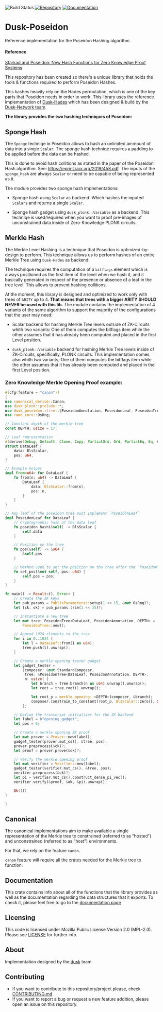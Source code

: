 ![Build Status](https://github.com/dusk-network/Poseidon252/workflows/Continuous%20integration/badge.svg)
[![Repository](https://img.shields.io/badge/github-poseidon252-blueviolet)](https://github.com/dusk-network/Poseidon252)
[![Documentation](https://img.shields.io/badge/docs-poseidon252-blue)](https://docs.rs/dusk-poseidon/latest/dusk_poseidon/)

# Dusk-Poseidon

Reference implementation for the Poseidon Hashing algorithm.

#### Reference

[Starkad and Poseidon: New Hash Functions for Zero Knowledge Proof Systems](https://eprint.iacr.org/2019/458.pdf)

This repository has been created so there's a unique library that holds the tools & functions
required to perform Poseidon Hashes.

This hashes heavily rely on the Hades permutation, which is one of the key parts that Poseidon needs in order
to work.
This library uses the reference implementation of [Dusk-Hades](https://github.com/dusk-network/hades252) which has been
designed & build by the [Dusk-Network team](https://dusk.network/).

**The library provides the two hashing techniques of Poseidon:**

## Sponge Hash

The `Sponge` techniqe in Poseidon allows to hash an unlimited ammount of data
into a single `Scalar`.
The sponge hash techniqe requires a padding to be applied before the data can
be hashed.

This is done to avoid hash collitions as stated in the paper of the Poseidon Hash
algorithm. See: <https://eprint.iacr.org/2019/458.pdf>.
The inputs of the `sponge_hash` are always `Scalar` or need to be capable of being represented
as it.

The module provides two sponge hash implementations:

- Sponge hash using `Scalar` as backend. Which hashes the inputed `Scalar`s and returns a single
  `Scalar`.

- Sponge hash gadget using `dusk_plonk::Variable` as a backend. This techniqe is used/required
  when you want to proof pre-images of unconstrained data inside of Zero-Knowledge PLONK circuits.

## Merkle Hash

The Merkle Level Hashing is a technique that Poseidon is optimized-by-design
to perform.
This technique allows us to perform hashes of an entire Merkle Tree using
`Dusk-Hades` as backend.

The technique requires the computation of a `bitflags` element which is always
positioned as the first item of the level when we hash it, and it basically generated
in respect of the presence or absence of a leaf in the tree level.
This allows to prevent hashing collitions.

At the moment, this library is designed and optimized to work only with trees of `ARITY`
up to 4. **That means that trees with a bigger ARITY SHOULD NEVER be used with this lib.**
The module contains the implementation of 4 variants of the same algorithm to support the
majority of the configurations that the user may need:

- Scalar backend for hashing Merkle Tree levels outside of ZK-Circuits whith two variants:
  One of them computes the bitflags item while the other assumes that it has already been
  computed and placed in the first Level position.

- `dusk_plonk::Variable` backend for hashing Merkle Tree levels inside of ZK-Circuits,
  specifically, PLONK circuits. This implementation comes also whith two variants;
  One of them computes the bitflags item while the other assumes that it has already been
  computed and placed in the first Level position.

### Zero Knowledge Merkle Opening Proof example:

```rust
#[cfg(feature = "canon")]
{
use canonical_derive::Canon;
use dusk_plonk::prelude::*;
use dusk_poseidon::tree::{PoseidonAnnotation, PoseidonLeaf, PoseidonTree, merkle_opening};
use rand_core::OsRng;

// Constant depth of the merkle tree
const DEPTH: usize = 17;

// Leaf representation
#[derive(Debug, Default, Clone, Copy, PartialOrd, Ord, PartialEq, Eq, Canon)]
struct DataLeaf {
    data: BlsScalar,
    pos: u64,
}

// Example helper
impl From<u64> for DataLeaf {
    fn from(n: u64) -> DataLeaf {
        DataLeaf {
            data: BlsScalar::from(n),
            pos: n,
        }
    }
}

// Any leaf of the poseidon tree must implement `PoseidonLeaf`
impl PoseidonLeaf for DataLeaf {
    // Cryptographic hash of the data leaf
    fn poseidon_hash(&self) -> BlsScalar {
        self.data
    }

    // Position on the tree
    fn pos(&self) -> &u64 {
        &self.pos
    }

    // Method used to set the position on the tree after the `PoseidonTree::push` call
    fn set_pos(&mut self, pos: u64) {
        self.pos = pos;
    }
}

fn main() -> Result<(), Error> {
    // Create the ZK keys
    let pub_params = PublicParameters::setup(1 << 15, &mut OsRng)?;
    let (ck, ok) = pub_params.trim(1 << 15)?;

    // Instantiate a new tree
    let mut tree: PoseidonTree<DataLeaf, PoseidonAnnotation, DEPTH> =
        PoseidonTree::new();

    // Append 1024 elements to the tree
    for i in 0..1024 {
        let l = DataLeaf::from(i as u64);
        tree.push(l).unwrap();
    }

    // Create a merkle opening tester gadget
    let gadget_tester =
        |composer: &mut StandardComposer,
         tree: &PoseidonTree<DataLeaf, PoseidonAnnotation, DEPTH>,
         n: usize| {
            let branch = tree.branch(n as u64).unwrap().unwrap();
            let root = tree.root().unwrap();

            let root_p = merkle_opening::<DEPTH>(composer, &branch);
            composer.constrain_to_constant(root_p, BlsScalar::zero(), Some(-root));
        };

    // Define the transcript initializer for the ZK backend
    let label = b"opening_gadget";
    let pos = 0;

    // Create a merkle opening ZK proof
    let mut prover = Prover::new(label);
    gadget_tester(prover.mut_cs(), &tree, pos);
    prover.preprocess(&ck)?;
    let proof = prover.prove(&ck)?;

    // Verify the merkle opening proof
    let mut verifier = Verifier::new(label);
    gadget_tester(verifier.mut_cs(), &tree, pos);
    verifier.preprocess(&ck)?;
    let pi = verifier.mut_cs().construct_dense_pi_vec();
    verifier.verify(&proof, &ok, &pi).unwrap();

    Ok(())
}

}
```

## Canonical

The canonical implementations aim to make available a single representation of the Merkle tree to constrained (referred to as "hosted") and unconstrained (referred to as "host") environments.

For that, we rely on the feature `canon`.

`canon` feature will require all the crates needed for the Merkle tree to function.


## Documentation

This crate contains info about all of the functions that the library provides as well as the
documentation regarding the data structures that it exports. To check it, please feel free to go to
the [documentation page](https://dusk-network.github.io/Poseidon252/poseidon252/index.html)

## Licensing

This code is licensed under Mozilla Public License Version 2.0 (MPL-2.0). Please see [LICENSE](https://github.com/dusk-network/plonk/blob/master/LICENSE) for further info.

## About

Implementation designed by the [dusk](https://dusk.network) team.

## Contributing

- If you want to contribute to this repository/project please, check [CONTRIBUTING.md](https://github.com/dusk-network/Poseidon252/blob/master/CONTRIBUTING.md)
- If you want to report a bug or request a new feature addition, please open an issue on this repository.
